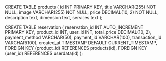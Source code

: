 CREATE TABLE products (
    id INT PRIMARY KEY,
    title VARCHAR(255) NOT NULL,
    image VARCHAR(255) NOT NULL,
    price DECIMAL(10, 2) NOT NULL,
    description text,
    dimension text,
    services text
);

CREATE TABLE reservation (
    reservation_id INT AUTO_INCREMENT PRIMARY KEY,
    product_id INT,
    user_id INT,
    total_price DECIMAL(10, 2),
    payment_method VARCHAR(50),
    payment_id VARCHAR(100),
    transaction_id VARCHAR(100),
    created_at TIMESTAMP DEFAULT CURRENT_TIMESTAMP,
    FOREIGN KEY (product_id) REFERENCES products(id),
    FOREIGN KEY (user_id) REFERENCES userdata(id)
);
